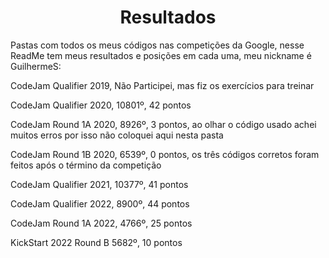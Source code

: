 <div align="center">
  <h1>Resultados</h1>
</div>
<p>Pastas com todos os meus códigos nas competições da Google, nesse ReadMe tem meus resultados e posições em cada uma, meu nickname é GuilhermeS:<p>
<p>CodeJam Qualifier 2019, Não Participei, mas fiz os exercícios para treinar<p>
<p>CodeJam Qualifier 2020, 10801º, 42 pontos<p>
<p>CodeJam Round 1A 2020, 8926º, 3 pontos, ao olhar o código usado achei muitos erros por isso não coloquei aqui nesta pasta<p>
<p>CodeJam Round 1B 2020, 6539º, 0 pontos, os três códigos corretos foram feitos após o término da competição<p>
<p>CodeJam Qualifier 2021, 10377º, 41 pontos<p>
<p>CodeJam Qualifier 2022, 8900º, 44 pontos<p>
<p>CodeJam Round 1A 2022, 4766º, 25 pontos<p>
<p>KickStart 2022 Round B 5682º, 10 pontos<p>